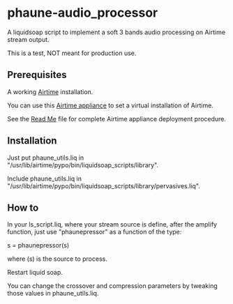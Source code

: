 # phaune-audio_processor

A liquidsoap script to implement a soft 3 bands audio processing on Airtime stream output.

This is a test, NOT meant for production use.

## Prerequisites

A working [Airtime](http://www.sourcefabric.org/en/airtime/) installation.

You can use this [Airtime appliance](https://github.com/Freq-Out/airtime-appliance) to set a virtual installation of Airtime.

See the [Read Me](https://github.com/Freq-Out/airtime-appliance/blob/master/README.md) file for complete Airtime appliance deployment procedure.

## Installation

Just put phaune_utils.liq in "/usr/lib/airtime/pypo/bin/liquidsoap_scripts/library".

Include phaune_utils.liq in "/usr/lib/airtime/pypo/bin/liquidsoap_scripts/library/pervasives.liq".

## How to

In your ls_script.liq, where your stream source is define, after the amplify function, just use "phaunepressor" as a function of the type:

s = phaunepressor(s)

where (s) is the source to process.

Restart liquid soap.




You can change the crossover and compression parameters by tweaking those values in phaune_utils.liq.
